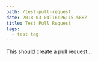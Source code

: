 ```yaml
---
path: /test-pull-request
date: 2018-03-04T16:26:15.588Z
title: Test Pull Request
tags:
  - test tag
---
```

This should create a pull request...
